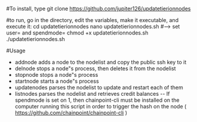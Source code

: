 #To install, type 
git clone https://github.com/jupiter126/updatetierionnodes

#to run, go in the directory, edit the variables, make it executable, and execute it:
cd updatetierionnodes
nano updatetierionnodes.sh #--> set user= and spendmode=
chmod +x updatetierionnodes.sh
./updatetierionnodes.sh

#Usage
- addnode adds a node to the nodelist and copy the public ssh key to it
- delnode stops a node"s process, then deletes it from the nodelist
- stopnode stops a node"s process
- startnode starts a node"s process
- updatenodes parses the nodelist to update and restart each of them
- listnodes parses the nodelist and retrieves credit balances
-- If spendmode is set on 1, then chainpoint-cli must be installed on the computer running this script in order to trigger the hash on the node ( https://github.com/chainpoint/chainpoint-cli )

